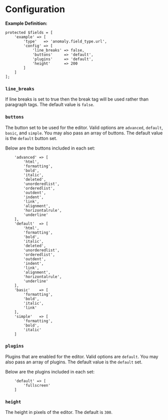 # Configuration

**Example Definition:**

```
protected $fields = [
    'example' => [
        'type'   => 'anomaly.field_type.url',
        'config' => [
            'line_breaks' => false,
            'buttons'     => 'default',
            'plugins'     => 'default',
            'height'      => 200
        ]
    ]
];
```

### `line_breaks`

If line breaks is set to true then the break tag will be used rather than paragraph tags. The default value is `false`.

### `buttons`

The button set to be used for the editor. Valid options are `advanced`, `default`, `basic`, and `simple`. You may also pass an array of buttons. The default value is the `default` button set.

Below are the buttons included in each set:

```
    'advanced' => [
        'html',
        'formatting',
        'bold',
        'italic',
        'deleted',
        'unorderedlist',
        'orderedlist',
        'outdent',
        'indent',
        'link',
        'alignment',
        'horizontalrule',
        'underline'
    ],
    'default'  => [
        'html',
        'formatting',
        'bold',
        'italic',
        'deleted',
        'unorderedlist',
        'orderedlist',
        'outdent',
        'indent',
        'link',
        'alignment',
        'horizontalrule',
        'underline'
    ],
    'basic'    => [
        'formatting',
        'bold',
        'italic',
        'link'
    ],
    'simple'   => [
        'formatting',
        'bold',
        'italic'
    ]
```

### `plugins`

Plugins that are enabled for the editor. Valid options are `default`. You may also pass an array of plugins. The default value is the `default` set.  

Below are the plugins included in each set:

```
    'default' => [
        'fullscreen'
    ]
```

### `height`

The height in pixels of the editor. The default is `300`.
